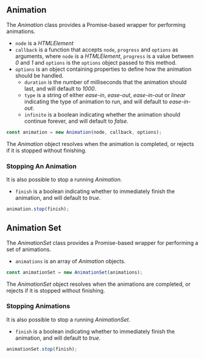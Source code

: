 ## Animation

The *Animation* class provides a Promise-based wrapper for performing animations.

- `node` is a *HTMLElement*
- `callback` is a function that accepts `node`, `progress` and `options` as arguments, where `node` is a *HTMLElement*, `progress` is a value between *0* and *1* and `options` is the `options` object passed to this method.
- `options` is an object containing properties to define how the animation should be handled.
    - `duration` is the number of milliseconds that the animation should last, and will default to *1000*.
    - `type` is a string of either *ease-in*, *ease-out*, *ease-in-out* or *linear* indicating the type of animation to run, and will default to *ease-in-out*.
    - `infinite` is a boolean indicating whether the animation should continue forever, and will default to *false*.

```javascript
const animation = new Animation(node, callback, options);
```

The *Animation* object resolves when the animation is completed, or rejects if it is stopped without finishing.

### Stopping An Animation

It is also possible to stop a running *Animation*.

- `finish` is a boolean indicating whether to immediately finish the animation, and will default to *true*.

```javascript
animation.stop(finish);
```


## Animation Set

The *AnimationSet* class provides a Promise-based wrapper for performing a set of animations.

- `animations` is an array of *Animation* objects.

```javascript
const animationSet = new AnimationSet(animations);
```

The *AnimationSet* object resolves when the animations are completed, or rejects if it is stopped without finishing.

### Stopping Animations

It is also possible to stop a running *AnimationSet*.

- `finish` is a boolean indicating whether to immediately finish the animation, and will default to *true*.

```javascript
animationSet.stop(finish);
```